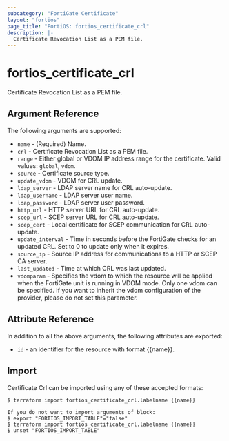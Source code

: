 ```yaml
---
subcategory: "FortiGate Certificate"
layout: "fortios"
page_title: "FortiOS: fortios_certificate_crl"
description: |-
  Certificate Revocation List as a PEM file.
---
```


# fortios_certificate_crl
Certificate Revocation List as a PEM file.

## Argument Reference

The following arguments are supported:

* `name` - (Required) Name.
* `crl` - Certificate Revocation List as a PEM file.
* `range` - Either global or VDOM IP address range for the certificate. Valid values: `global`, `vdom`.
* `source` - Certificate source type.
* `update_vdom` - VDOM for CRL update.
* `ldap_server` - LDAP server name for CRL auto-update.
* `ldap_username` - LDAP server user name.
* `ldap_password` - LDAP server user password.
* `http_url` - HTTP server URL for CRL auto-update.
* `scep_url` - SCEP server URL for CRL auto-update.
* `scep_cert` - Local certificate for SCEP communication for CRL auto-update.
* `update_interval` - Time in seconds before the FortiGate checks for an updated CRL. Set to 0 to update only when it expires.
* `source_ip` - Source IP address for communications to a HTTP or SCEP CA server.
* `last_updated` - Time at which CRL was last updated.
* `vdomparam` - Specifies the vdom to which the resource will be applied when the FortiGate unit is running in VDOM mode. Only one vdom can be specified. If you want to inherit the vdom configuration of the provider, please do not set this parameter.


## Attribute Reference

In addition to all the above arguments, the following attributes are exported:
* `id` - an identifier for the resource with format {{name}}.

## Import

Certificate Crl can be imported using any of these accepted formats:
```
$ terraform import fortios_certificate_crl.labelname {{name}}

If you do not want to import arguments of block:
$ export "FORTIOS_IMPORT_TABLE"="false"
$ terraform import fortios_certificate_crl.labelname {{name}}
$ unset "FORTIOS_IMPORT_TABLE"
```
